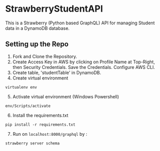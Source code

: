 # StrawberryStudentAPI
This is a Strawberry (Python based GraphQL) API for managing Student data in a DynamoDB database.

## Setting up the Repo
1. Fork and Clone the Repository.
2. Create Access Key in AWS by clicking on Profile Name at Top-Right, then Security Credentials. Save the Credentials. Configure AWS CLI.
3. Create table, 'studentTable' in DynamoDB.
4. Create virtual environment
```
virtualenv env
```
5. Activate virtual environment (Windows Powershell)
```
env/Scripts/activate
```
6. Install the requirements.txt
```
pip install -r requirements.txt
```
7. Run on `localhost:8000/graphql` by :
```
strawberry server schema
```
